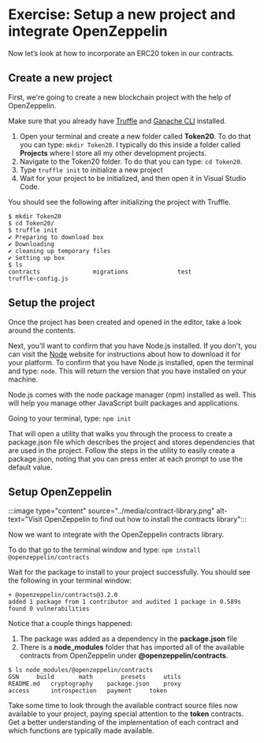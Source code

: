 # Exercise: Setup a new project and integrate OpenZeppelin

Now let’s look at how to incorporate an ERC20 token in our contracts.

## Create a new project

First, we're going to create a new blockchain project with the help of OpenZeppelin.

Make sure that you already have [Truffle](https://www.trufflesuite.com/truffle) and [Ganache CLI](https://github.com/trufflesuite/ganache-cli) installed.

1. Open your terminal and create a new folder called **Token20**. To do that you can type: `mkdir Token20`. I typically do this inside a folder called **Projects** where I store all my other development projects.
1. Navigate to the Token20 folder. To do that you can type: `cd Token20`.
1. Type `truffle init` to initialize a new project
1. Wait for your project to be initialized, and then open it in Visual Studio Code.

You should see the following after initializing the project with Truffle.

```output
$ mkdir Token20
$ cd Token20/
$ truffle init
✔ Preparing to download box
✔ Downloading
✔ cleaning up temporary files
✔ Setting up box
$ ls
contracts               migrations              test                    truffle-config.js
```

## Setup the project

Once the project has been created and opened in the editor, take a look around the contents.

Next, you'll want to confirm that you have Node.js installed. If you don't, you can visit the [Node](https://nodejs.org/) website for instructions about how to download it for your platform. To confirm that you have Node.js installed, open the terminal and type: `node`. This will return the version that you have installed on your machine.

Node.js comes with the node package manager (npm) installed as well. This will help you manage other JavaScript built packages and applications.

Going to your terminal, type:
`npm init`

That will open a utility that walks you through the process to create a package.json file which describes the project and stores dependencies that are used in the project. Follow the steps in the utility to easily create a package.json, noting that you can press enter at each prompt to use the default value.

## Setup OpenZeppelin

:::image type="content" source="../media/contract-library.png" alt-text="Visit OpenZeppelin to find out how to install the contracts library":::

Now we want to integrate with the OpenZeppelin contracts library.

To do that go to the terminal window and type:
`npm install @openzeppelin/contracts`

Wait for the package to install to your project successfully. You should see the following in your terminal window:

```output
+ @openzeppelin/contracts@3.2.0
added 1 package from 1 contributor and audited 1 package in 0.589s
found 0 vulnerabilities
```

Notice that a couple things happened:

1. The package was added as a dependency in the **package.json** file
1. There is a **node_modules** folder that has imported all of the available contracts from OpenZeppelin under **@openzeppelin/contracts**.

```output
$ ls node_modules/@openzeppelin/contracts 
GSN		build		math		presets		utils
README.md	cryptography	package.json	proxy
access		introspection	payment		token
```

Take some time to look through the available contract source files now available to your project, paying special attention to the **token** contracts. Get a better understanding of the implementation of each contract and which functions are typically made available.
